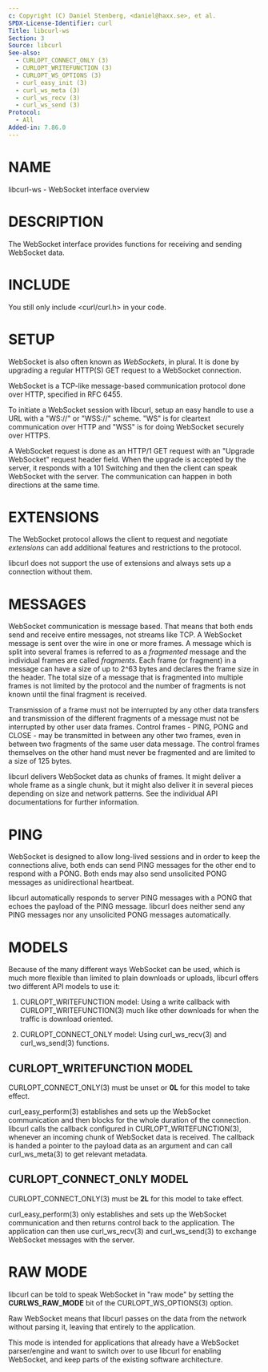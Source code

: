 ```yaml
---
c: Copyright (C) Daniel Stenberg, <daniel@haxx.se>, et al.
SPDX-License-Identifier: curl
Title: libcurl-ws
Section: 3
Source: libcurl
See-also:
  - CURLOPT_CONNECT_ONLY (3)
  - CURLOPT_WRITEFUNCTION (3)
  - CURLOPT_WS_OPTIONS (3)
  - curl_easy_init (3)
  - curl_ws_meta (3)
  - curl_ws_recv (3)
  - curl_ws_send (3)
Protocol:
  - All
Added-in: 7.86.0
---
```


# NAME

libcurl-ws - WebSocket interface overview

# DESCRIPTION

The WebSocket interface provides functions for receiving and sending WebSocket
data.

# INCLUDE

You still only include \<curl/curl.h\> in your code.

# SETUP

WebSocket is also often known as *WebSockets*, in plural. It is done by
upgrading a regular HTTP(S) GET request to a WebSocket connection.

WebSocket is a TCP-like message-based communication protocol done over HTTP,
specified in RFC 6455.

To initiate a WebSocket session with libcurl, setup an easy handle to use a
URL with a "WS://" or "WSS://" scheme. "WS" is for cleartext communication
over HTTP and "WSS" is for doing WebSocket securely over HTTPS.

A WebSocket request is done as an HTTP/1 GET request with an "Upgrade
WebSocket" request header field. When the upgrade is accepted by the server,
it responds with a 101 Switching and then the client can speak WebSocket with
the server. The communication can happen in both directions at the same time.

# EXTENSIONS

The WebSocket protocol allows the client to request and negotiate *extensions*
can add additional features and restrictions to the protocol.

libcurl does not support the use of extensions and always sets up a connection
without them.

# MESSAGES

WebSocket communication is message based. That means that both ends send and
receive entire messages, not streams like TCP. A WebSocket message is sent
over the wire in one or more frames. A message which is split into several
frames is referred to as a *fragmented* message and the individual frames are
called *fragments*. Each frame (or fragment) in a message can have a size of
up to 2^63 bytes and declares the frame size in the header. The total size of
a message that is fragmented into multiple frames is not limited by the
protocol and the number of fragments is not known until the final fragment is
received.

Transmission of a frame must not be interrupted by any other data transfers and
transmission of the different fragments of a message must not be interrupted by
other user data frames. Control frames - PING, PONG and CLOSE - may be
transmitted in between any other two frames, even in between two fragments of
the same user data message. The control frames themselves on the other hand
must never be fragmented and are limited to a size of 125 bytes.

libcurl delivers WebSocket data as chunks of frames. It might deliver a whole
frame as a single chunk, but it might also deliver it in several pieces
depending on size and network patterns. See the individual API documentations
for further information.

# PING

WebSocket is designed to allow long-lived sessions and in order to keep the
connections alive, both ends can send PING messages for the other end to
respond with a PONG. Both ends may also send unsolicited PONG messages as
unidirectional heartbeat.

libcurl automatically responds to server PING messages with a PONG that echoes
the payload of the PING message. libcurl does neither send any PING messages
nor any unsolicited PONG messages automatically.

# MODELS

Because of the many different ways WebSocket can be used, which is much more
flexible than limited to plain downloads or uploads, libcurl offers two
different API models to use it:

1. CURLOPT_WRITEFUNCTION model:
Using a write callback with CURLOPT_WRITEFUNCTION(3) much like other
downloads for when the traffic is download oriented.

2. CURLOPT_CONNECT_ONLY model:
Using curl_ws_recv(3) and curl_ws_send(3) functions.

## CURLOPT_WRITEFUNCTION MODEL

CURLOPT_CONNECT_ONLY(3) must be unset or **0L** for this model to take effect.

curl_easy_perform(3) establishes and sets up the WebSocket communication and
then blocks for the whole duration of the connection. libcurl calls the
callback configured in CURLOPT_WRITEFUNCTION(3), whenever an incoming chunk
of WebSocket data is received. The callback is handed a pointer to the payload
data as an argument and can call curl_ws_meta(3) to get relevant metadata.

## CURLOPT_CONNECT_ONLY MODEL

CURLOPT_CONNECT_ONLY(3) must be **2L** for this model to take effect.

curl_easy_perform(3) only establishes and sets up the WebSocket communication
and then returns control back to the application. The application can then use
curl_ws_recv(3) and curl_ws_send(3) to exchange WebSocket messages with the
server.

# RAW MODE

libcurl can be told to speak WebSocket in "raw mode" by setting the
**CURLWS_RAW_MODE** bit of the CURLOPT_WS_OPTIONS(3) option.

Raw WebSocket means that libcurl passes on the data from the network without
parsing it, leaving that entirely to the application.

This mode is intended for applications that already have a WebSocket
parser/engine and want to switch over to use libcurl for enabling WebSocket,
and keep parts of the existing software architecture.
